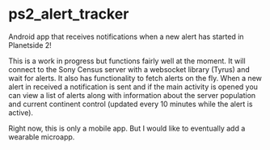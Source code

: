 # ps2_alert_tracker
Android app that receives notifications when a new alert has started in
Planetside 2!

This is a work in progress but functions fairly well at the moment. It will
connect to the Sony Census server with a websocket library (Tyrus) and wait
for alerts. It also has functionality to fetch alerts on the fly. When a new
alert in received a notification is sent and if the main activity is opened
you can view a list of alerts along with information about the server
population and current continent control (updated every 10 minutes while the
alert is active).

Right now, this is only a mobile app. But I would like to eventually add a
wearable microapp.
